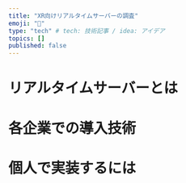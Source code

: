 ```yaml
---
title: "XR向けリアルタイムサーバーの調査"
emoji: "🎉"
type: "tech" # tech: 技術記事 / idea: アイデア
topics: []
published: false
---
```


# リアルタイムサーバーとは


# 各企業での導入技術


# 個人で実装するには